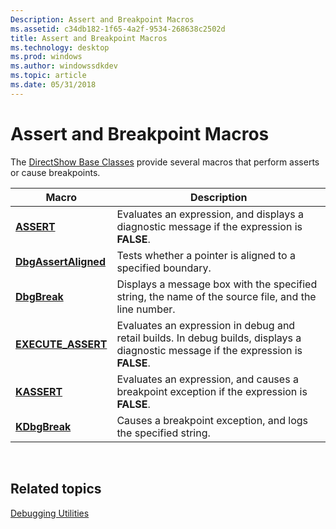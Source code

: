 ```yaml
---
Description: Assert and Breakpoint Macros
ms.assetid: c34db182-1f65-4a2f-9534-268638c2502d
title: Assert and Breakpoint Macros
ms.technology: desktop
ms.prod: windows
ms.author: windowssdkdev
ms.topic: article
ms.date: 05/31/2018
---
```


# Assert and Breakpoint Macros

The [DirectShow Base Classes](directshow-base-classes.md) provide several macros that perform asserts or cause breakpoints.



| Macro                                        | Description                                                                                                                        |
|----------------------------------------------|------------------------------------------------------------------------------------------------------------------------------------|
| [**ASSERT**](assert.md)                     | Evaluates an expression, and displays a diagnostic message if the expression is **FALSE**.                                         |
| [**DbgAssertAligned**](dbgassertaligned.md) | Tests whether a pointer is aligned to a specified boundary.                                                                        |
| [**DbgBreak**](dbgbreak.md)                 | Displays a message box with the specified string, the name of the source file, and the line number.                                |
| [**EXECUTE\_ASSERT**](execute-assert.md)    | Evaluates an expression in debug and retail builds. In debug builds, displays a diagnostic message if the expression is **FALSE**. |
| [**KASSERT**](kassert.md)                   | Evaluates an expression, and causes a breakpoint exception if the expression is **FALSE**.                                         |
| [**KDbgBreak**](kdbgbreak.md)               | Causes a breakpoint exception, and logs the specified string.                                                                      |



 

## Related topics

<dl> <dt>

[Debugging Utilities](debugging-utilities.md)
</dt> </dl>

 

 




